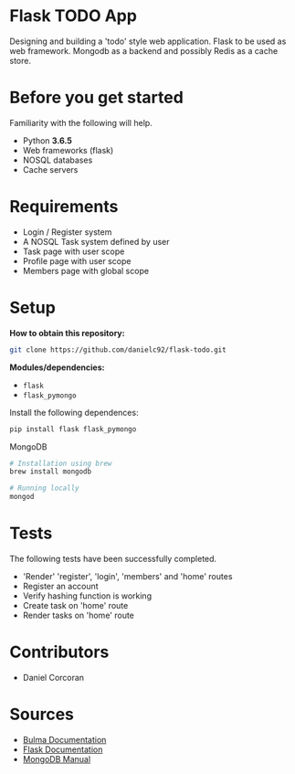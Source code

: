 # Flask TODO App
Designing and building a 'todo' style web application. Flask to be used as web framework. Mongodb as a backend and possibly Redis as a cache store.

# Before you get started
Familiarity with the following will help.
- Python **3.6.5**
- Web frameworks (flask)
- NOSQL databases
- Cache servers

# Requirements
- Login / Register system
- A NOSQL Task system defined by user
- Task page with user scope
- Profile page with user scope
- Members page with global scope

# Setup
**How to obtain this repository:**
```sh
git clone https://github.com/danielc92/flask-todo.git
```
**Modules/dependencies:**
- `flask`
- `flask_pymongo`

Install the following dependences:
```sh
pip install flask flask_pymongo
```

MongoDB
```sh
# Installation using brew
brew install mongodb

# Running locally
mongod
```

# Tests
The following tests have been successfully completed.
- 'Render' 'register', 'login', 'members' and 'home' routes
- Register an account
- Verify hashing function is working
- Create task on 'home' route
- Render tasks on 'home' route

# Contributors
- Daniel Corcoran

# Sources
- [Bulma Documentation](https://bulma.io/)
- [Flask Documentation](http://flask.pocoo.org/)
- [MongoDB Manual](https://docs.mongodb.com/manual/introduction/)
